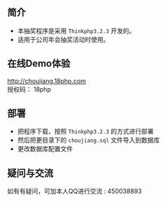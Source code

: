 ﻿## 简介

* 本抽奖程序是采用 `Thinkphp3.2.3` 开发的。
* 适用于公司年会抽奖活动时使用。

## 在线Demo体验
http://choujiang.18php.com  
授权码： 18php

## 部署
* 把程序下载，按照 `Thinkphp3.2.3` 的方式进行部署
* 然后把更目录下的 `choujiang.sql` 文件导入到数据库
* 更改数据库配置文件

## 疑问与交流
如有有疑问，可加本人QQ进行交流 : 450038893

